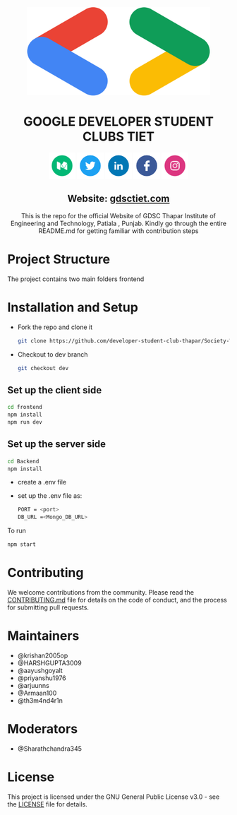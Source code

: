 <div align = "center">

<img height=200px src="./frontend/src/assets/logo.png">

# GOOGLE DEVELOPER STUDENT CLUBS TIET

<a href="https://medium.com/developer-student-clubs-tiet"><img src="https://github.com/aritraroy/social-icons/blob/master/medium-icon.png?raw=true" width="60"></a>
<a href="https://twitter.com/dsctiet"><img src="https://github.com/aritraroy/social-icons/blob/master/twitter-icon.png?raw=true" width="60"></a>
<a href="https://www.linkedin.com/company/developer-student-club-thapar"><img src="https://github.com/aritraroy/social-icons/blob/master/linkedin-icon.png?raw=true" width="60"></a>
<a href="https://facebook.com/dscthapar"><img src="https://github.com/aritraroy/social-icons/blob/master/facebook-icon.png?raw=true" width="60"></a>
<a href="https://instagram.com/dsc.tiet"><img src="https://github.com/aritraroy/social-icons/blob/master/instagram-icon.png?raw=true" width="60"></a>

## Website: [gdsctiet.com](https://gdsctiet.in)


This is the repo for the official Website of GDSC Thapar Institute of Engineering and Technology, Patiala , Punjab.
Kindly go through the entire README.md for getting familiar with contribution steps

</div>


# Project Structure
The project contains two main folders frontend


# Installation and Setup

- Fork the repo and clone it
  ```bash
  git clone https://github.com/developer-student-club-thapar/Society-Website.git
  ```
- Checkout to dev branch
  ```bash
  git checkout dev
  ```

## Set up the client side
  ```bash
  cd frontend
  npm install
  npm run dev
  ```

## Set up the server side
  ```bash
  cd Backend
  npm install
  ```
- create a .env file

- set up the .env file as:
  ```bash
  PORT = <port>
  DB_URL =<Mongo_DB_URL>
  ```

To run
  ```bash
  npm start
  ```


# Contributing

We welcome contributions from the community. Please read the [CONTRIBUTING.md](CONTRIBUTING.md) file for details on the code of conduct, and the process for submitting pull requests.


# Maintainers

- @krishan2005op
- @HARSHGUPTA3009
- @aayushgoyalt
- @priyanshu1976
- @arjuunns
- @Armaan100
- @th3m4nd4r1n

# Moderators

- @Sharathchandra345


# License

This project is licensed under the GNU General Public License v3.0 - see the [LICENSE](LICENSE) file for details.
